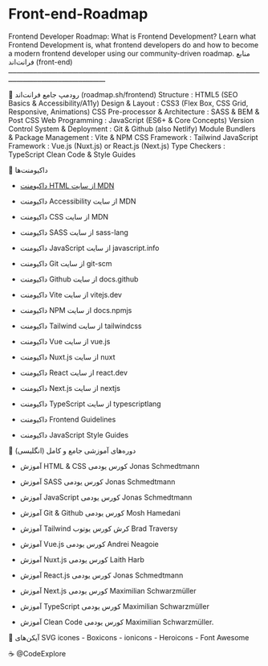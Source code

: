 # Front-end-Roadmap
Frontend Developer Roadmap: What is Frontend Development?  Learn what Frontend Development is, what frontend developers do and how to become a modern frontend developer using our community-driven roadmap.
منابع فرانت‌اند (front-end)
ـــــــــــــــــــــــــــــــــــــــــــــــــــــــــــــــــــــــــــــــــــــــــــــــــــــــــــــــــــــــــــــــــــــــــــــــــــــــــــــــــــــــــ

🎯 رودمپ جامع فرانت‌اند (roadmap.sh/frontend)
Structure : HTML5 (SEO Basics & Accessibility/A11y)
Design & Layout : CSS3 (Flex Box, CSS Grid, Responsive, Animations)
CSS Pre-processor & Architecture : SASS & BEM & Post CSS
Web Programming : JavaScript (ES6+ & Core Concepts)
Version Control System & Deployment : Git & Github (also Netlify)
Module Bundlers & Package Management : Vite & NPM
CSS Framework : Tailwind
JavaScript Framework : Vue.js (Nuxt.js) or React.js (Next.js)
Type Checkers : TypeScript
Clean Code & Style Guides


🎯 داکیومنت‌ها
- [داکیومنت HTML از سایت MDN]((https://developer.mozilla.org/en-US/docs/Web/HTML))

- داکیومنت Accessibility از سایت MDN

- داکیومنت CSS از سایت MDN

- داکیومنت SASS از سایت sass-lang

- داکیومنت JavaScript از سایت javascript.info

- داکیومنت Git از سایت git-scm

- داکیومنت Github از سایت docs.github

- داکیومنت Vite از سایت vitejs.dev

- داکیومنت NPM از سایت docs.npmjs

- داکیومنت Tailwind از سایت tailwindcss

- داکیومنت Vue از سایت vue.js

- داکیومنت Nuxt.js از سایت nuxt

- داکیومنت React از سایت react.dev

- داکیومنت Next.js از سایت nextjs

- داکیومنت TypeScript از سایت typescriptlang

- داکیومنت Frontend Guidelines

- داکیومنت JavaScript Style Guides


🎯 دوره‌های آموزشی جامع و کامل (انگلیسی)
- آموزش HTML & CSS کورس یودمی Jonas Schmedtmann 

- آموزش SASS کورس یودمی Jonas Schmedtmann

- آموزش JavaScript کورس یودمی Jonas Schmedtmann

- آموزش Git & Github کورس یودمی Mosh Hamedani

- آموزش Tailwind کرش کورس یوتوب Brad Traversy

- آموزش Vue.js کورس یودمی Andrei Neagoie

- آموزش Nuxt.js کورس یودمی Laith Harb

- آموزش React.js کورس یودمی Jonas Schmedtmann

- آموزش Next.js کورس یودمی Maximilian Schwarzmüller

- آموزش TypeScript کورس یودمی Maximilian Schwarzmüller

- آموزش Clean Code کورس یودمی Maximilian Schwarzmüller.


🎯 آیکن‌های SVG 
icones - Boxicons - ionicons - Heroicons - Font Awesome

☕️ @CodeExplore
